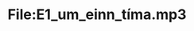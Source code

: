 ---
title: File:E1_um_einn_tíma.mp3
recording of: um einn tíma
reading speed: slow
speaker: E
license: CC0
---